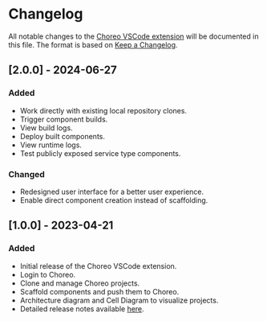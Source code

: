 # Changelog

All notable changes to the [Choreo VSCode extension](https://marketplace.visualstudio.com/items?itemName=WSO2.choreo) will be documented in this file.
The format is based on [Keep a Changelog](https://keepachangelog.com/en/1.0.0/).

## [2.0.0] - 2024-06-27

### Added
- Work directly with existing local repository clones.
- Trigger component builds.
- View build logs.
- Deploy built components.
- View runtime logs.
- Test publicly exposed service type components.

### Changed
- Redesigned user interface for a better user experience.
- Enable direct component creation instead of scaffolding.

## [1.0.0] - 2023-04-21

### Added
- Initial release of the Choreo VSCode extension.
- Login to Choreo.
- Clone and manage Choreo projects.
- Scaffold components and push them to Choreo.
- Architecture diagram and Cell Diagram to visualize projects.
- Detailed release notes available [here](https://github.com/wso2/choreo-vscode/blob/main/docs/choreo-extension/release-notes/version-1.0.0.md).
